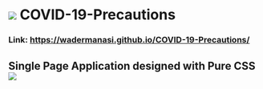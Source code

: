 # <img src="https://img.icons8.com/doodle/48/000000/coronavirus.png"/> COVID-19-Precautions

### Link: https://wadermanasi.github.io/COVID-19-Precautions/

## Single Page Application designed with Pure CSS <img src="https://img.icons8.com/fluent/48/000000/star.png"/>
